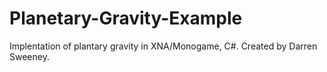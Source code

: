 Planetary-Gravity-Example
=========================

Implentation of plantary gravity in XNA/Monogame, C#. Created by Darren Sweeney.
